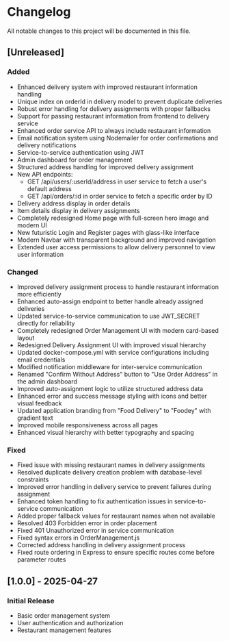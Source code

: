 # Changelog

All notable changes to this project will be documented in this file.

## [Unreleased]
### Added
- Enhanced delivery system with improved restaurant information handling
- Unique index on orderId in delivery model to prevent duplicate deliveries
- Robust error handling for delivery assignments with proper fallbacks
- Support for passing restaurant information from frontend to delivery service
- Enhanced order service API to always include restaurant information
- Email notification system using Nodemailer for order confirmations and delivery notifications
- Service-to-service authentication using JWT
- Admin dashboard for order management
- Structured address handling for improved delivery assignment
- New API endpoints:
  - GET /api/users/:userId/address in user service to fetch a user's default address
  - GET /api/orders/:id in order service to fetch a specific order by ID
- Delivery address display in order details
- Item details display in delivery assignments
- Completely redesigned Home page with full-screen hero image and modern UI
- New futuristic Login and Register pages with glass-like interface
- Modern Navbar with transparent background and improved navigation
- Extended user access permissions to allow delivery personnel to view user information

### Changed
- Improved delivery assignment process to handle restaurant information more efficiently
- Enhanced auto-assign endpoint to better handle already assigned deliveries
- Updated service-to-service communication to use JWT_SECRET directly for reliability
- Completely redesigned Order Management UI with modern card-based layout
- Redesigned Delivery Assignment UI with improved visual hierarchy
- Updated docker-compose.yml with service configurations including email credentials
- Modified notification middleware for inter-service communication
- Renamed "Confirm Without Address" button to "Use Order Address" in the admin dashboard
- Improved auto-assignment logic to utilize structured address data
- Enhanced error and success message styling with icons and better visual feedback
- Updated application branding from "Food Delivery" to "Foodey" with gradient text
- Improved mobile responsiveness across all pages
- Enhanced visual hierarchy with better typography and spacing

### Fixed
- Fixed issue with missing restaurant names in delivery assignments
- Resolved duplicate delivery creation problem with database-level constraints
- Improved error handling in delivery service to prevent failures during assignment
- Enhanced token handling to fix authentication issues in service-to-service communication
- Added proper fallback values for restaurant names when not available
- Resolved 403 Forbidden error in order placement
- Fixed 401 Unauthorized error in service communication
- Fixed syntax errors in OrderManagement.js
- Corrected address handling in delivery assignment process
- Fixed route ordering in Express to ensure specific routes come before parameter routes

## [1.0.0] - 2025-04-27
### Initial Release
- Basic order management system
- User authentication and authorization
- Restaurant management features
